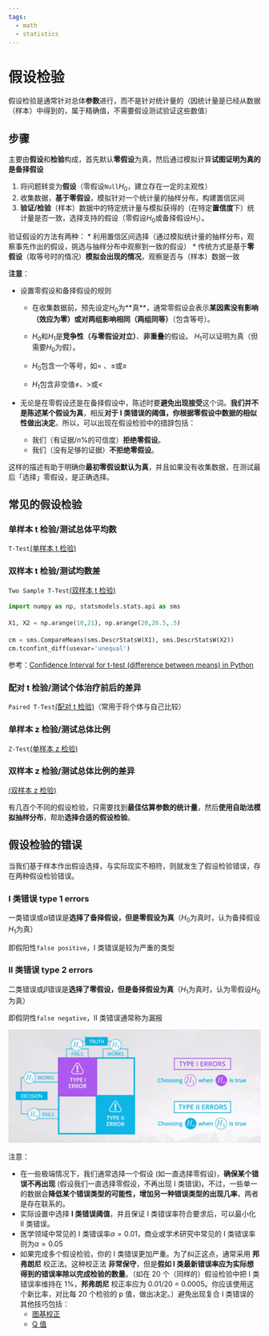 ```yaml
---
tags:
  - math
  - statistics
---
```


# 假设检验
假设检验是通常针对总体**参数**进行，而不是针对统计量的（因统计量是已经从数据（样本）中得到的，属于精确值，不需要假设测试验证这些数值）



## 步骤
主要由**假设**和**检验**构成，首先默认**零假设**为真，然后通过模拟计算**试图证明为真的是备择假设**

1. 将问题转变为**假设**（零假设`Null`$H_0$，建立存在一定的主观性）
2. 收集数据，**基于零假设**，模拟针对一个统计量的抽样分布，构建置信区间
3. **验证/检验**（样本）数据中的特定统计量与模拟获得的（在特定**置信度**下）统计量是否一致，选择支持的假设（零假设$H_0$或备择假设$H_1$）。


验证假设的方法有两种：
    * 利用置信区间选择（通过模拟统计量的抽样分布，观察事先作出的假设，挑选与抽样分布中观察到一致的假设）
    * 传统方式是基于**零假设**（取等号时的情况）**模拟会出现的情况**，观察是否与（样本）数据一致


**注意**：
* 设置零假设和备择假设的规则

    * 在收集数据前，预先设定$H_0$为**​真**，通常零假设会表示**某因素没有影响（效应为零）**或**对两组影响相同（两组同等）**（包含等号）。

    * $H_0$和$H_1$是**竞争性（与零假设对立）**、**非重叠**的假设。 $H_1$可以证明为真（但需要$H_0$为假）。
    * $H_0$包含一个等号，如$=$ 、$\leq$或$\geq$
    * $H_1$包含非空值$\neq$、$>$或$<$

* 无论是在零假设还是在备择假设中，陈述时要**避免出现接受**这个词。**我们并不是陈述某个假设为真**，相反**对于 I 类错误的阈值，你根据零假设中数据的相似性做出决定**。所以，可以出现在假设检验中的措辞包括：
    * 我们（有证据/$n\%$的可信度）**拒绝零假设**。
    * 我们（没有足够的证据）**不拒绝零假设**。

这样的描述有助于明确你**最初零假设默认为真**，并且如果没有收集数据，在测试最后「选择」零假设，是正确选择。

## 常见的假设检验

### 单样本 t 检验/测试总体平均数
`T-Test`[(单样本 t 检验)](https://www.cliffsnotes.com/study-guides/statistics/univariate-inferential-tests/one-sample-t-test)

### 双样本 t 检验/测试均数差
`Two Sample T-Test`[(双样本 t 检验)](http://www.itl.nist.gov/div898/handbook/eda/section3/eda353.htm)

```python
import numpy as np, statsmodels.stats.api as sms

X1, X2 = np.arange(10,21), np.arange(20,26.5,.5)

cm = sms.CompareMeans(sms.DescrStatsW(X1), sms.DescrStatsW(X2))
cm.tconfint_diff(usevar='unequal')
```

参考：[Confidence Interval for t-test (difference between means) in Python](https://stackoverflow.com/questions/31768464/confidence-interval-for-t-test-difference-between-means-in-python)

### 配对 t 检验/测试个体治疗前后的差异
`Paired T-Test`[(配对 t 检验)](http://www.statstutor.ac.uk/resources/uploaded/paired-t-test.pdf)（常用于将个体与自己比较）

### 单样本 z 检验/测试总体比例
`Z-Test`[(单样本 z 检验)](https://stattrek.com/statistics/dictionary.aspx?definition=one-sample%20z-test)

### 双样本 z 检验/测试总体比例的差异
[(双样本 z 检验)](https://onlinecourses.science.psu.edu/stat414/node/268)

有几百个不同的假设检验，只需要找到**最佳估算参数的统计量**，然后**使用自助法模拟抽样分布**，帮助**选择合适的假设检验**。



## 假设检验的错误
当我们基于样本作出假设选择，与实际现实不相符，则就发生了假设检验错误，存在两种假设检验错误。

### I 类错误 type 1 errors
一类错误或$\alpha$错误是**选择了备择假设，但是零假设为真**（$H_0$为真时，认为备择假设$H_1$为真）

即假阳性`false positive`，I 类错误是较为严重的类型
### II 类错误 type 2 errors
二类错误或$\beta$错误是**选择了零假设，但是备择假设为真**（$H_1$为真时，认为零假设$H_0$为真）

即假阴性`false negative`，II 类错误通常称为漏报

![errors_types](./_v_images/20181224100904180_7501.png)


注意：
* 在一些极端情况下，我们通常选择一个假设 (如一直选择零假设)，**确保某个错误不再出现** (假设我们一直选择零假设，不再出现 I 类错误)。不过，一些单一的数据会**降低某个错误类型的可能性，增加另一种错误类型的出现几率**，两者是存在联系的。
* 实际设置中选择 **I 类错误阈值**，并且保证 I 类错误率符合要求后，可以最小化 II 类错误。
* 医学领域中常见的 I 类错误率$\alpha = 0.01$，商业或学术研究中常见的 I 类错误率则为$\alpha = 0.05$
* 如果完成多个假设检验，你的 I 类错误更加严重。为了纠正这点，通常采用 **邦弗朗尼** 校正法。这种校正法 **非常保守**，但是**假如 I 类最新错误率应为实际想得到的错误率除以完成检验的数量**。（如在 20 个（同样的）假设检验中把 I 类错误率维持在 1%，**邦弗朗尼** 校正率应为 0.01/20 = 0.0005。你应该使用这个新比率，对比每 20 个检验的 p 值，做出决定。）避免出现复合 I 类错误的其他技巧包括：
    * [图基校正](http://www.itl.nist.gov/div898/handbook/prc/section4/prc471.htm)
    *  [Q 值](http://www.nonlinear.com/support/progenesis/comet/faq/v2.0/pq-values.aspx)